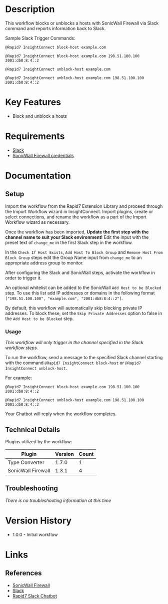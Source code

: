 # Description

This workflow blocks or unblocks a hosts with SonicWall Firewall via Slack command and reports information back to Slack.

Sample Slack Trigger Commands:

`@Rapid7 InsightConnect block-host example.com`

`@Rapid7 InsightConnect block-host example.com 198.51.100.100 2001:db8:8:4::2`

`@Rapid7 InsightConnect unblock-host example.com`

`@Rapid7 InsightConnect unblock-host example.com 198.51.100.100 2001:db8:8:4::2`

# Key Features

* Block and unblock a hosts

# Requirements

* [Slack](https://insightconnect.help.rapid7.com/docs/configure-slack-for-chatops)
* [SonicWall Firewall credentials](https://www.sonicwall.com)

# Documentation

## Setup

Import the workflow from the Rapid7 Extension Library and proceed through the Import Workflow wizard in InsightConnect. Import plugins, create or select connections, and rename the workflow as a part of the Import Workflow wizard as necessary.

Once the workflow has been imported, **Update the first step with the channel name to suit your Slack environment!** Edit the input with the preset text of `change_me` in the first Slack step in the workflow.

In the `Check If Host Exists`, `Add Host To Block Group` and `Remove Host From Block Group` steps edit the Group Name input from `change_me` to an appropriate address group to monitor.

After configuring the Slack and SonicWall steps, activate the workflow in order to trigger it.

An optional whitelist can be added to the SonicWall `Add Host to be Blocked` step. To use this list add IP addresses or domains in the following format `["198.51.100.100", "example.com", "2001:db8:8:4::2"]`.

By default, this workflow will automatically skip blocking private IP addresses. To block these, set the `Skip Private Addresses` option to false in the `Add Host to be Blocked` step.

### Usage

*This workflow will only trigger in the channel specified in the Slack workflow steps.*

To run the workflow, send a message to the specified Slack channel starting with the command `@Rapid7 InsightConnect block-host` or `@Rapid7 InsightConnect unblock-host`.

For example:

`@Rapid7 InsightConnect block-host example.com 198.51.100.100 2001:db8:8:4::2`

`@Rapid7 InsightConnect unblock-host example.com 198.51.100.100 2001:db8:8:4::2`

Your Chatbot will reply when the workflow completes.

## Technical Details

Plugins utilized by the workflow:

|Plugin|Version|Count|
|----|----|--------|
|Type Converter|1.7.0|1|
|SonicWall Firewall|1.3.1|4|

## Troubleshooting

_There is no troubleshooting information at this time_

# Version History

* 1.0.0 - Initial workflow

# Links

## References

* [SonicWall Firewall](https://www.sonicwall.com/)
* [Slack](https://slack.com)
* [Rapid7 Slack Chatbot](https://insightconnect.help.rapid7.com/docs/configure-slack-for-chatops)
